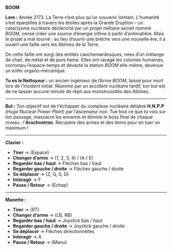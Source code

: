 **BOOM**

**Lore :**
Année 2173. La Terre n’est plus qu’un souvenir lointain. L’humanité s’est éparpillée à travers les étoiles après la Grande Éruption – un cataclysme nucléaire déclenché par un projet militaire secret nommé *BOOM*, censé créer une source d’énergie infinie à partir d’antimatière. Mais le projet a mal tourné : au lieu d’ouvrir une brèche vers une nouvelle ère, il a ouvert une faille vers les Abîmes de la Terre.

De cette faille ont surgi des entités cauchemardesques, nées d’un mélange de chair, de métal et de pure haine. Elles ont ravagé les colonies humaines, corrompu l’espace-temps et dévasté la station *BOOM* elle-même, devenue un enfer organo-mécanique.

**Tu es le Nettoyeur :** un ancien ingénieur de l’Arme *BOOM*, laissé pour mort lors de l’incident initial. Réanimé par un accident nucléaire tardif, ton but est de ne laisser aucune minute de répit aux monstruosités des Abîmes.

---

**But :**
Ton objectif est de t’échapper du complexe nucléaire délabré **H.N.P.P** (*Huge Nuclear Power Plant*) par l’ascenseur noir. Tue tout ce que tu vois sur ton passage, massacre les ennemis et élimine le boss final de chaque niveau : l’**Arachnotron**. Récupère des armes et des items pour en tuer un maximum !

---

**Clavier :**

* **Tirer** → (Espace)
* **Changer d’arme** → (1, 2, 3, 4) / (A / E)
* **Regarder bas / haut** → Flèches bas / haut
* **Regarder gauche / droite** → Flèches gauche / droite
* **Se déplacer** → (Z, Q, S, D)
* **Interagir** → F
* **Pause / Retour** → (Échap)

---

**Manette :**

* **Tirer** → (RT)
* **Changer d’arme** → (LB, RB)
* **Regarder bas / haut** → Joystick bas / haut
* **Regarder gauche / droite** → Joystick gauche / droite
* **Se déplacer** → Flèches directionnelles
* **Interagir** → A
* **Pause / Retour** → (Menu)